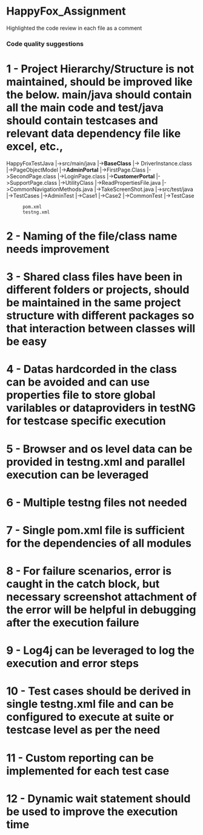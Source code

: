 # HappyFox_Assignment
Highlighted the code review in each file as a comment 


### Code quality suggestions ###

# 1 - Project Hierarchy/Structure is not maintained, should be improved like the below. main/java should contain all the main code and test/java should contain testcases and relevant data dependency file like excel, etc.,

  HappyFoxTestJava
          |->src/main/java
               |->**BaseClass**
                 |-> DriverInstance.class
               |->PageObjectModel
                 |->**AdminPortal**
                   |->FirstPage.Class
                   |->SecondPage.class
                   |->LoginPage.class
                 |->**CustomerPortal**
                   |->SupportPage.class
               |->UtilityClass
                   |->ReadPropertiesFile.java
                   |->CommonNavigationMethods.java
                   |->TakeScreenShot.java
          |->src/test/java
                |->TestCases
                  |->AdminTest
                    |->Case1
                    |->Case2
                  |->CommonTest
                    |->TestCase

          pom.xml
          testng.xml

 # 2 - Naming of the file/class name needs improvement
 
 # 3 - Shared class files have been in different folders or projects, should be maintained in the same project structure with different packages so that interaction between classes will be easy
 
 # 4 - Datas hardcorded in the class can be avoided and can use properties file to store global varilables or dataproviders in testNG for testcase specific execution 

 # 5 - Browser and os level data can be provided in testng.xml and parallel execution can be leveraged

 # 6 - Multiple testng files not needed

 # 7 - Single pom.xml file is sufficient for the dependencies of all modules

 # 8 - For failure scenarios, error is caught in the catch block, but necessary screenshot attachment of the error will be helpful in debugging after the execution failure

# 9 - Log4j can be leveraged to log the execution and error steps

# 10 - Test cases should be derived in single testng.xml file and can be configured to execute at suite or testcase level as per the need

# 11 - Custom reporting can be implemented for each test case

# 12 - Dynamic wait statement should be used to improve the execution time



                    
